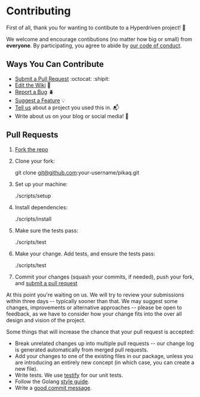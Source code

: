 # Contributing

First of all, thank you for wanting to contibute to a Hyperdriven project! :raised_hands:

We welcome and encourage contibutions (no matter how big or small) from **everyone**. By participating, you agree to abide by [our code of conduct](CODE_OF_CONDUCT.md).

## Ways You Can Contribute

  - [Submit a Pull Request](#pull-requests) :octocat: :shipit:
  - [Edit the Wiki](https://github.com/macandmia/pikaq/wiki) :pencil:
  - [Report a Bug](https://github.com/macandmia/pikaq/issues/new?labels=bug) :beetle:
  - [Suggest a Feature](https://github.com/macandmia/pikaq/issues/new?labels=enhancement) :bulb:
  - [Tell us](mailto:eng@macandmia.com) about a project you used this in. :mailbox_with_mail:
  - Write about us on your blog or social media! :mega:

## Pull Requests

1. [Fork the repo](https://github.com/macandmia/pikaq#fork-destination-box)

2. Clone your fork:

    git clone git@github.com:your-username/pikaq.git

3. Set up your machine:

    ./scripts/setup

4. Install dependencies:

    ./scripts/install

5. Make sure the tests pass:

    ./scripts/test

6. Make your change. Add tests, and ensure the tests pass:

    ./scripts/test

7. Commit your changes (squash your commits, if needed), push your fork, and [submit a pull request](https://github.com/macandmia/pikaq/compare/)

At this point you're waiting on us. We will try to review your submissions within three days -- typically sooner than that. We may suggest some changes, improvements or alternative approaches -- please be open to feedback, as we have to consider how your change fits into the over all design and vision of the project.

Some things that will increase the chance that your pull request is accepted:

- Break unrelated changes up into multiple pull requests -- our change log is generated automatically from merged pull requests.
- Add your changes to one of the existing files in our package, unless you are introducing an entirely new concept (in which case, you can create a new file).
- Write tests. We use [testify](https://github.com/stretchr/testify) for our unit tests.
- Follow the Golang [style guide](https://github.com/golang/go/wiki/CodeReviewComments).
- Write a [good commit message](http://tbaggery.com/2008/04/19/a-note-about-git-commit-messages.html).
